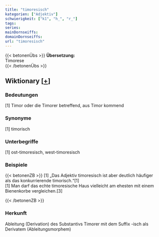 ```yaml
---
title: "timoresisch"
kategorien: ["Adjektiv"]
schwierigkeit: ["k1", "h_", "r_"]
tags:
series:
mainDornseiffs:
domainDornseiffs:
url: "timoresisch"
---
```


{{< betonenÜbs >}}
**Übersetzung:**  
Timorese  
{{< /betonenÜbs >}}

## Wiktionary [[+](https://de.wiktionary.org/wiki/timoresisch)]

### Bedeutungen
[1] Timor oder die Timorer betreffend, aus Timor kommend  

### Synonyme
[1] timorisch  

### Unterbegriffe
[1] ost-timoresisch, west-timoresisch  

### Beispiele
{{< betonenZB >}}
[1] „Das Adjektiv timoresisch ist aber deutlich häufiger als das konkurrierende timorisch.“[1]  
[1] Man darf das echte timoresische Haus vielleicht am ehesten mit einem Bienenkorbe vergleichen.[3]  

{{< /betonenZB >}}
### Herkunft
Ableitung (Derivation) des Substantivs Timorer mit dem Suffix -isch als Derivatem (Ableitungsmorphem)  


